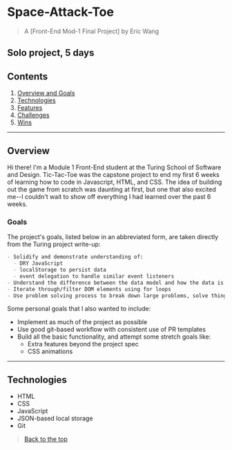 # Space-Attack-Toe

> A [Front-End Mod-1 Final Project] by Eric Wang

Solo project, 5 days
---
## Contents
1. [Overview and Goals](#overview-and-goals)
1. [Technologies](#technologies)
1. [Features](#features)
1. [Challenges](#challenges)
1. [Wins](#wins)
---

## Overview

Hi there! I'm a Module 1 Front-End student at the Turing School of Software and Design. Tic-Tac-Toe was the capstone project to end my first 6 weeks of learning how to code in Javascript, HTML, and CSS. The idea of building out the game from scratch was daunting at first, but one that also excited me--I couldn't wait to show off everything I had learned over the past 6 weeks.

### Goals

The project's goals, listed below in an abbreviated form, are taken directly from the Turing project write-up:

``` Markdown
- Solidify and demonstrate understanding of:
  - DRY JavaScript
  - localStorage to persist data
  - event delegation to handle similar event listeners
- Understand the difference between the data model and how the data is displayed on the DOM
- Iterate through/filter DOM elements using for loops
- Use problem solving process to break down large problems, solve things step by step
```

Some personal goals that I also wanted to include:

- Implement as much of the project as possible
- Use good git-based workflow with consistent use of PR templates
- Build all the basic functionality, and attempt some stretch goals like:
  - Extra features beyond the project spec
  - CSS animations

---

 ## Technologies

  - HTML
  - CSS
  - JavaScript
  - JSON-based local storage
  - Git


 > [Back to the top](#Space-Attack-Toe)
